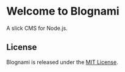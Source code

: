 
# Welcome to Blognami

A slick CMS for Node.js.

## License

Blognami is released under the [MIT License](https://opensource.org/licenses/MIT).
